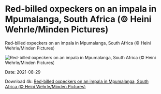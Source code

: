 # Red-billed oxpeckers on an impala in Mpumalanga, South Africa (© Heini Wehrle/Minden Pictures)

Red-billed oxpeckers on an impala in Mpumalanga, South Africa (© Heini Wehrle/Minden Pictures)

![Red-billed oxpeckers on an impala in Mpumalanga, South Africa (© Heini Wehrle/Minden Pictures)](https://bing.com/th?id=OHR.Mpumalanga_EN-US2361653913_UHD.jpg&w=1024&h=576)

Date: 2021-08-29

Download 4k: [Red-billed oxpeckers on an impala in Mpumalanga, South Africa (© Heini Wehrle/Minden Pictures)](https://bing.com/th?id=OHR.Mpumalanga_EN-US2361653913_UHD.jpg)

